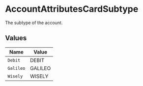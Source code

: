 # AccountAttributesCardSubtype

The subtype of the account.


## Values

| Name      | Value     |
| --------- | --------- |
| `Debit`   | DEBIT     |
| `Galileo` | GALILEO   |
| `Wisely`  | WISELY    |